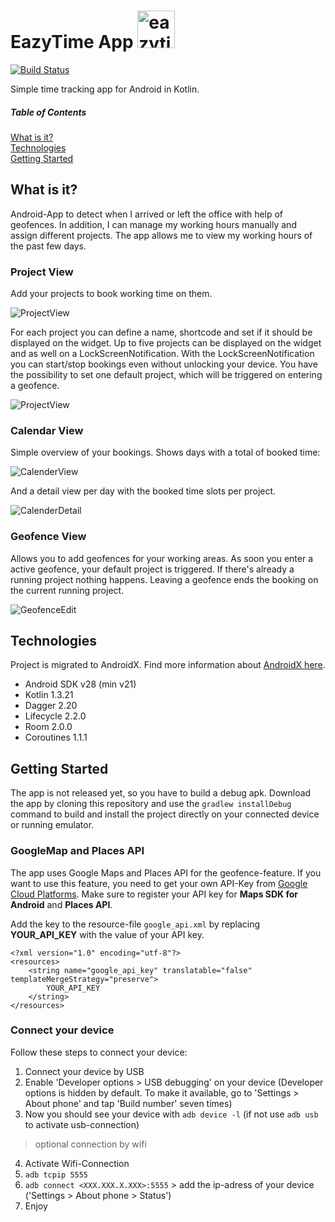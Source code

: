 # EazyTime App   <img src="./doc/eazytime_logo.png" alt="eazytime-logo" width="60"/>

[![Build Status](https://travis-ci.com/StephGit/EazyTime.svg?branch=master)](https://travis-ci.com/StephGit/EazyTime)

Simple time tracking app for Android in Kotlin.

##### Table of Contents
[What is it?](#what-is-it)<br>
[Technologies](#technologies)<br>
[Getting Started](#getting-started)<br>


## What is it?

Android-App to detect when I arrived or left the office with help of geofences. In addition, I can manage my working hours manually and assign different projects. The app allows me to view my working hours of the past few days.

### Project View

Add your projects to book working time on them. 

![ProjectView](./doc/projectView.png)

For each project you can define a name, shortcode and set if it should be displayed on the widget.
Up to five projects can be displayed on the widget and as well on a LockScreenNotification. With the LockScreenNotification you can start/stop bookings even without unlocking your device.
You have the possibility to set one default project, which will be triggered on entering a geofence. 

![ProjectView](./doc/widget.png)

### Calendar View

Simple overview of your bookings. Shows days with a total of booked time: 

![CalenderView](./doc/calendarView.png)

 And a detail view per day with the booked time slots per project.

![CalenderDetail](./doc/calendarDetail.png)

### Geofence View

Allows you to add geofences for your working areas. As soon you enter a active geofence, your default project is triggered. If there's already a running project nothing happens. Leaving a geofence ends the booking on the current running project.

![GeofenceEdit](./doc/geofenceEdit.png)


## Technologies

Project is migrated to AndroidX. Find more information about [AndroidX here](https://android-developers.googleblog.com/2018/05/hello-world-androidx.html). 

- Android SDK v28 (min v21)
- Kotlin 1.3.21
- Dagger 2.20 
- Lifecycle 2.2.0
- Room 2.0.0
- Coroutines 1.1.1

## Getting Started

The app is not released yet, so you have to build a debug apk. 
Download the app by cloning this repository and use the `gradlew installDebug` command to build and install the project directly on your connected device or running emulator.

### GoogleMap and Places API

The app uses Google Maps and Places API for the geofence-feature. If you want to use this feature, you need to get your own API-Key from [Google Cloud Platforms](https://cloud.google.com/maps-platform/).
Make sure to register your API key for **Maps SDK for Android** and **Places API**.

Add the key to the resource-file `google_api.xml` by replacing **YOUR_API_KEY** with the value of your API key.
```
<?xml version="1.0" encoding="utf-8"?>
<resources>
    <string name="google_api_key" translatable="false" templateMergeStrategy="preserve">
        YOUR_API_KEY
    </string>
</resources>
```

### Connect your device 

Follow these steps to connect your device:

1. Connect your device by USB
2. Enable 'Developer options > USB debugging' on your device (Developer options is hidden by default. To make it available, go to 'Settings > About phone' and tap 'Build number' seven times)
3. Now you should see your device with `adb device -l` (if not use `adb usb` to activate usb-connection)
> optional connection by wifi
4. Activate Wifi-Connection
5. `adb tcpip 5555`
6. `adb connect <XXX.XXX.X.XXX>:5555` > add the ip-adress of your device ('Settings > About phone > Status')
7. Enjoy
